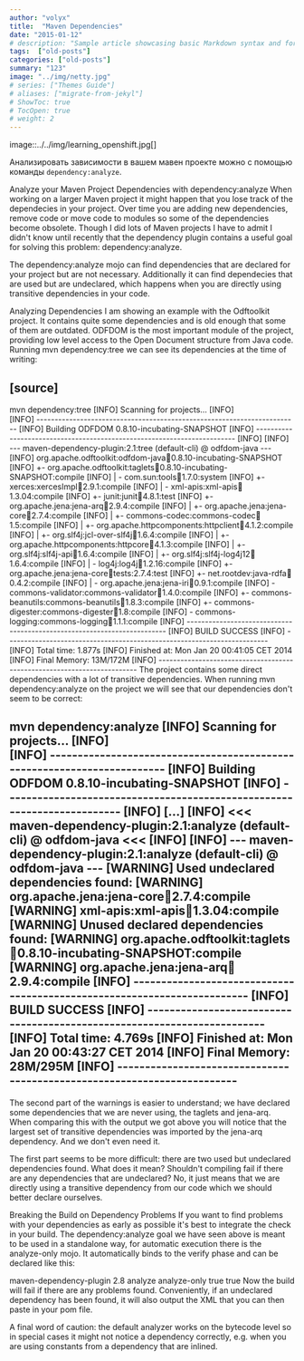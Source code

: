 ```yaml
---
author: "volyx"
title:  "Maven Dependencies"
date: "2015-01-12"
# description: "Sample article showcasing basic Markdown syntax and formatting for HTML elements."
tags:  ["old-posts"]
categories: ["old-posts"]
summary: "123"
image: "../img/netty.jpg"
# series: ["Themes Guide"]
# aliases: ["migrate-from-jekyl"]
# ShowToc: true
# TocOpen: true
# weight: 2
---
```


image::../../img/learning_openshift.jpg[]

Анализировать зависимости в вашем мавен проекте можно с помощью команды `dependency:analyze`.

Analyze your Maven Project Dependencies with dependency:analyze
When working on a larger Maven project it might happen that you lose track of the dependecies in your project. Over time you are adding new dependencies, remove code or move code to modules so some of the dependencies become obsolete. Though I did lots of Maven projects I have to admit I didn't know until recently that the dependency plugin contains a useful goal for solving this problem: dependency:analyze.

The dependency:analyze mojo can find dependencies that are declared for your project but are not necessary. Additionally it can find dependecies that are used but are undeclared, which happens when you are directly using transitive dependencies in your code.

Analyzing Dependencies
I am showing an example with the Odftoolkit project. It contains quite some dependencies and is old enough that some of them are outdated. ODFDOM is the most important module of the project, providing low level access to the Open Document structure from Java code. Running mvn dependency:tree we can see its dependencies at the time of writing:

[source]
----
mvn dependency:tree
[INFO] Scanning for projects...
[INFO]                                                                         
[INFO] ------------------------------------------------------------------------
[INFO] Building ODFDOM 0.8.10-incubating-SNAPSHOT
[INFO] ------------------------------------------------------------------------
[INFO] 
[INFO] --- maven-dependency-plugin:2.1:tree (default-cli) @ odfdom-java ---
[INFO] org.apache.odftoolkit:odfdom-java:jar:0.8.10-incubating-SNAPSHOT
[INFO] +- org.apache.odftoolkit:taglets:jar:0.8.10-incubating-SNAPSHOT:compile
[INFO] |  \- com.sun:tools:jar:1.7.0:system
[INFO] +- xerces:xercesImpl:jar:2.9.1:compile
[INFO] |  \- xml-apis:xml-apis:jar:1.3.04:compile
[INFO] +- junit:junit:jar:4.8.1:test
[INFO] +- org.apache.jena:jena-arq:jar:2.9.4:compile
[INFO] |  +- org.apache.jena:jena-core:jar:2.7.4:compile
[INFO] |  +- commons-codec:commons-codec:jar:1.5:compile
[INFO] |  +- org.apache.httpcomponents:httpclient:jar:4.1.2:compile
[INFO] |  +- org.slf4j:jcl-over-slf4j:jar:1.6.4:compile
[INFO] |  +- org.apache.httpcomponents:httpcore:jar:4.1.3:compile
[INFO] |  +- org.slf4j:slf4j-api:jar:1.6.4:compile
[INFO] |  +- org.slf4j:slf4j-log4j12:jar:1.6.4:compile
[INFO] |  \- log4j:log4j:jar:1.2.16:compile
[INFO] +- org.apache.jena:jena-core:jar:tests:2.7.4:test
[INFO] +- net.rootdev:java-rdfa:jar:0.4.2:compile
[INFO] |  \- org.apache.jena:jena-iri:jar:0.9.1:compile
[INFO] \- commons-validator:commons-validator:jar:1.4.0:compile
[INFO]    +- commons-beanutils:commons-beanutils:jar:1.8.3:compile
[INFO]    +- commons-digester:commons-digester:jar:1.8:compile
[INFO]    \- commons-logging:commons-logging:jar:1.1.1:compile
[INFO] ------------------------------------------------------------------------
[INFO] BUILD SUCCESS
[INFO] ------------------------------------------------------------------------
[INFO] Total time: 1.877s
[INFO] Finished at: Mon Jan 20 00:41:05 CET 2014
[INFO] Final Memory: 13M/172M
[INFO] ------------------------------------------------------------------------
The project contains some direct dependencies with a lot of transitive dependencies. When running mvn dependency:analyze on the project we will see that our dependencies don't seem to be correct:

mvn dependency:analyze
[INFO] Scanning for projects...
[INFO]                                                                         
[INFO] ------------------------------------------------------------------------
[INFO] Building ODFDOM 0.8.10-incubating-SNAPSHOT
[INFO] ------------------------------------------------------------------------
[INFO] 
[...] 
[INFO] <<< maven-dependency-plugin:2.1:analyze (default-cli) @ odfdom-java <<<
[INFO] 
[INFO] --- maven-dependency-plugin:2.1:analyze (default-cli) @ odfdom-java ---
[WARNING] Used undeclared dependencies found:
[WARNING]    org.apache.jena:jena-core:jar:2.7.4:compile
[WARNING]    xml-apis:xml-apis:jar:1.3.04:compile
[WARNING] Unused declared dependencies found:
[WARNING]    org.apache.odftoolkit:taglets:jar:0.8.10-incubating-SNAPSHOT:compile
[WARNING]    org.apache.jena:jena-arq:jar:2.9.4:compile
[INFO] ------------------------------------------------------------------------
[INFO] BUILD SUCCESS
[INFO] ------------------------------------------------------------------------
[INFO] Total time: 4.769s
[INFO] Finished at: Mon Jan 20 00:43:27 CET 2014
[INFO] Final Memory: 28M/295M
[INFO] ------------------------------------------------------------------------
----

The second part of the warnings is easier to understand; we have declared some dependencies that we are never using, the taglets and jena-arq. When comparing this with the output we got above you will notice that the largest set of transitive dependencies was imported by the jena-arq dependency. And we don't even need it.

The first part seems to be more difficult: there are two used but undeclared dependencies found. What does it mean? Shouldn't compiling fail if there are any dependencies that are undeclared? No, it just means that we are directly using a transitive dependency from our code which we should better declare ourselves.

Breaking the Build on Dependency Problems
If you want to find problems with your dependencies as early as possible it's best to integrate the check in your build. The dependency:analyze goal we have seen above is meant to be used in a standalone way, for automatic execution there is the analyze-only mojo. It automatically binds to the verify phase and can be declared like this:

<plugin>
    <artifactId>maven-dependency-plugin</artifactId>
    <version>2.8</version>
    <executions>
        <execution>
            <id>analyze</id>
            <goals>
                <goal>analyze-only</goal>
            </goals>
            <configuration>
                <failOnWarning>true</failOnWarning>
                <outputXML>true</outputXML>
            </configuration>
        </execution>
    </executions>
</plugin>
Now the build will fail if there are any problems found. Conveniently, if an undeclared dependency has been found, it will also output the XML that you can then paste in your pom file.

A final word of caution: the default analyzer works on the bytecode level so in special cases it might not notice a dependency correctly, e.g. when you are using constants from a dependency that are inlined.